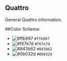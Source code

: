 ## Quattro

General Quattro information.

##Color Schema:

- ![#ffb997](https://placehold.it/15/ffb997/000000?text=+) `#ffb997`
- ![#f67e7d](https://placehold.it/15/f67e7d/000000?text=+) `#f67e7d`
- ![#843b62](https://placehold.it/15/843b62/000000?text=+) `#843b62`
- ![#0b032d](https://placehold.it/15/0b032d/000000?text=+) `#0b032d`